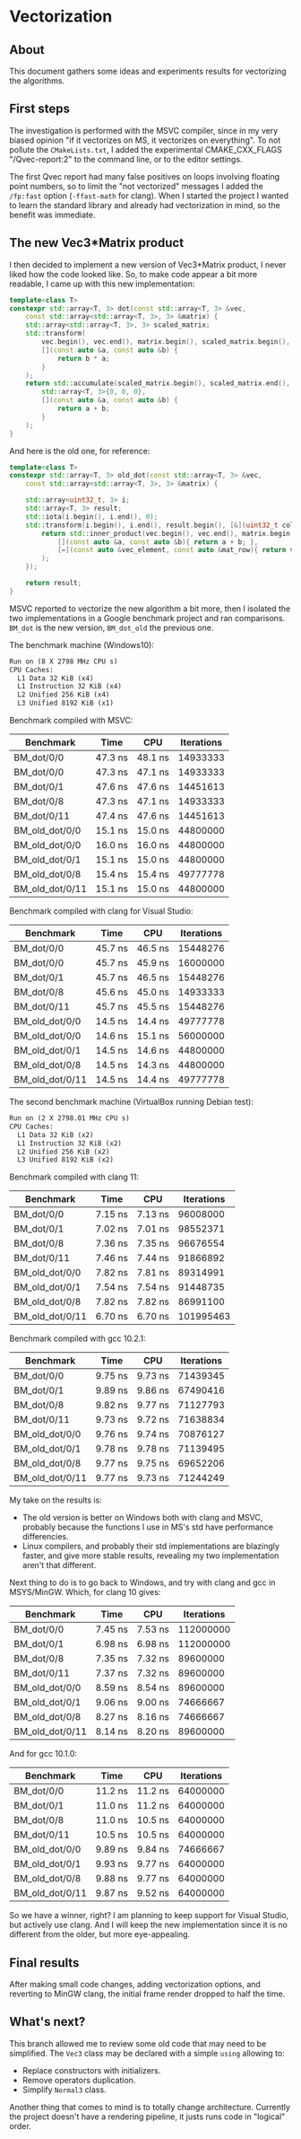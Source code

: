 # Vectorization

## About

This document gathers some ideas and experiments results for vectorizing the
algorithms.

## First steps

The investigation is performed with the MSVC compiler, since in my very biased
opinion "if it vectorizes on MS, it vectorizes on everything". To not pollute
the `CMakeLists.txt`, I added the experimental CMAKE_CXX_FLAGS "/Qvec-report:2"
to the command line, or to the editor settings.

The first Qvec report had many false positives on loops involving floating
point numbers, so to limit the "not vectorized" messages I added the `/fp:fast`
option (`-ffast-math` for clang). When I started the project I wanted to learn
the standard library and already had vectorization in mind, so the benefit was
immediate.

## The new Vec3*Matrix product

I then decided to implement a new version of Vec3*Matrix product, I never liked
how the code looked like. So, to make code appear a bit more readable, I came
up with this new implementation:

```c++
template<class T>
constexpr std::array<T, 3> dot(const std::array<T, 3> &vec,
    const std::array<std::array<T, 3>, 3> &matrix) {
    std::array<std::array<T, 3>, 3> scaled_matrix;
    std::transform(
        vec.begin(), vec.end(), matrix.begin(), scaled_matrix.begin(),
        [](const auto &a, const auto &b) {
            return b * a;
        }
    );
    return std::accumulate(scaled_matrix.begin(), scaled_matrix.end(),
        std::array<T, 3>{0, 0, 0},
        [](const auto &a, const auto &b) {
            return a + b;
        }
    );
}
```

And here is the old one, for reference:

```c++
template<class T>
constexpr std::array<T, 3> old_dot(const std::array<T, 3> &vec,
    const std::array<std::array<T, 3>, 3> &matrix) {

    std::array<uint32_t, 3> i;
    std::array<T, 3> result;
    std::iota(i.begin(), i.end(), 0);
    std::transform(i.begin(), i.end(), result.begin(), [&](uint32_t column){
        return std::inner_product(vec.begin(), vec.end(), matrix.begin(), T(0),
            [](const auto &a, const auto &b){ return a + b; },
            [=](const auto &vec_element, const auto &mat_row){ return vec_element * mat_row[column]; }
        );
    });

    return result;
}
```

MSVC reported to vectorize the new algorithm a bit more, then I isolated the two
implementations in a Google benchmark project and ran comparisons. `BM_dot` is
the new version, `BM_dot_old` the previous one.

The benchmark machine (Windows10):

```txt
Run on (8 X 2798 MHz CPU s)
CPU Caches:
  L1 Data 32 KiB (x4)
  L1 Instruction 32 KiB (x4)
  L2 Unified 256 KiB (x4)
  L3 Unified 8192 KiB (x1)
```

Benchmark compiled with MSVC:

Benchmark             |   Time|             CPU|   Iterations
----------------------|-------|----------------|-------------
BM_dot/0/0            |47.3 ns|         48.1 ns|     14933333
BM_dot/0/0            |47.3 ns|         47.1 ns|     14933333
BM_dot/0/1            |47.6 ns|         47.6 ns|     14451613
BM_dot/0/8            |47.3 ns|         47.1 ns|     14933333
BM_dot/0/11           |47.4 ns|         47.6 ns|     14451613
BM_old_dot/0/0        |15.1 ns|         15.0 ns|     44800000
BM_old_dot/0/0        |16.0 ns|         16.0 ns|     44800000
BM_old_dot/0/1        |15.1 ns|         15.0 ns|     44800000
BM_old_dot/0/8        |15.4 ns|         15.4 ns|     49777778
BM_old_dot/0/11       |15.1 ns|         15.0 ns|     44800000

Benchmark compiled with clang for Visual Studio:

Benchmark             |   Time|             CPU|   Iterations
----------------------|-------|----------------|-------------
BM_dot/0/0            |45.7 ns|         46.5 ns|     15448276
BM_dot/0/0            |45.7 ns|         45.9 ns|     16000000
BM_dot/0/1            |45.7 ns|         46.5 ns|     15448276
BM_dot/0/8            |45.6 ns|         45.0 ns|     14933333
BM_dot/0/11           |45.7 ns|         45.5 ns|     15448276
BM_old_dot/0/0        |14.5 ns|         14.4 ns|     49777778
BM_old_dot/0/0        |14.6 ns|         15.1 ns|     56000000
BM_old_dot/0/1        |14.5 ns|         14.6 ns|     44800000
BM_old_dot/0/8        |14.5 ns|         14.3 ns|     44800000
BM_old_dot/0/11       |14.5 ns|         14.4 ns|     49777778

The second benchmark machine (VirtualBox running Debian test):

```txt
Run on (2 X 2798.01 MHz CPU s)
CPU Caches:
  L1 Data 32 KiB (x2)
  L1 Instruction 32 KiB (x2)
  L2 Unified 256 KiB (x2)
  L3 Unified 8192 KiB (x2)
```

Benchmark compiled with clang 11:

Benchmark             |   Time|             CPU|   Iterations
----------------------|-------|----------------|-------------
BM_dot/0/0            |7.15 ns|         7.13 ns|     96008000
BM_dot/0/1            |7.02 ns|         7.01 ns|     98552371
BM_dot/0/8            |7.36 ns|         7.35 ns|     96676554
BM_dot/0/11           |7.46 ns|         7.44 ns|     91866892
BM_old_dot/0/0        |7.82 ns|         7.81 ns|     89314991
BM_old_dot/0/1        |7.54 ns|         7.54 ns|     91448735
BM_old_dot/0/8        |7.82 ns|         7.82 ns|     86991100
BM_old_dot/0/11       |6.70 ns|         6.70 ns|    101995463

Benchmark compiled with gcc 10.2.1:

Benchmark             |   Time|             CPU|   Iterations
----------------------|-------|----------------|-------------
BM_dot/0/0            |9.75 ns|         9.73 ns|     71439345
BM_dot/0/1            |9.89 ns|         9.86 ns|     67490416
BM_dot/0/8            |9.82 ns|         9.77 ns|     71127793
BM_dot/0/11           |9.73 ns|         9.72 ns|     71638834
BM_old_dot/0/0        |9.76 ns|         9.74 ns|     70876127
BM_old_dot/0/1        |9.78 ns|         9.78 ns|     71139495
BM_old_dot/0/8        |9.77 ns|         9.75 ns|     69652206
BM_old_dot/0/11       |9.77 ns|         9.73 ns|     71244249

My take on the results is:

* The old version is better on Windows both with clang and MSVC, probably
  because the functions I use in MS's std have performance differencies.
* Linux compilers, and probably their std implementations are blazingly faster,
  and give more stable results, revealing my two implementation aren't that
  different.

Next thing to do is to go back to Windows, and try with clang and gcc in MSYS/MinGW.
Which, for clang 10 gives:

Benchmark             |   Time|             CPU|   Iterations
----------------------|-------|----------------|-------------
BM_dot/0/0            |7.45 ns|         7.53 ns|    112000000
BM_dot/0/1            |6.98 ns|         6.98 ns|    112000000
BM_dot/0/8            |7.35 ns|         7.32 ns|     89600000
BM_dot/0/11           |7.37 ns|         7.32 ns|     89600000
BM_old_dot/0/0        |8.59 ns|         8.54 ns|     89600000
BM_old_dot/0/1        |9.06 ns|         9.00 ns|     74666667
BM_old_dot/0/8        |8.27 ns|         8.16 ns|     74666667
BM_old_dot/0/11       |8.14 ns|         8.20 ns|     89600000

And for gcc 10.1.0:

Benchmark             |   Time|             CPU|   Iterations
----------------------|-------|----------------|-------------
BM_dot/0/0            |11.2 ns|         11.2 ns|     64000000
BM_dot/0/1            |11.0 ns|         11.2 ns|     64000000
BM_dot/0/8            |11.0 ns|         10.5 ns|     64000000
BM_dot/0/11           |10.5 ns|         10.5 ns|     64000000
BM_old_dot/0/0        |9.89 ns|         9.84 ns|     74666667
BM_old_dot/0/1        |9.93 ns|         9.77 ns|     64000000
BM_old_dot/0/8        |9.88 ns|         9.77 ns|     64000000
BM_old_dot/0/11       |9.87 ns|         9.52 ns|     64000000

So we have a winner, right? I am planning to keep support for Visual Studio, but
actively use clang. And I will keep the new implementation since it is no
different from the older, but more eye-appealing.

## Final results

After making small code changes, adding vectorization options, and reverting to
MinGW clang, the initial frame render dropped to half the time.

## What's next?

This branch allowed me to review some old code that may need to be simplified.
The `Vec3` class may be declared with a simple `using` allowing to:

* Replace constructors with initializers.
* Remove operators duplication.
* Simplify `Normal3` class.

Another thing that comes to mind is to totally change architecture. Currently the
project doesn't have a rendering pipeline, it justs runs code in "logical" order.
